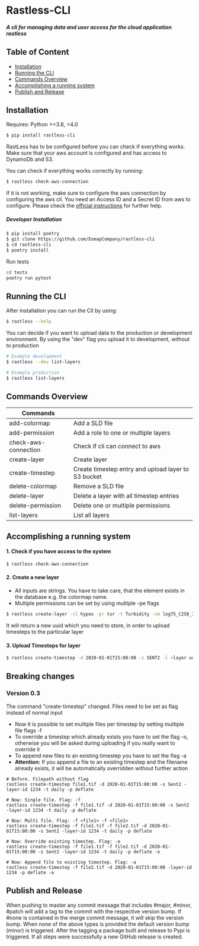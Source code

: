 Rastless-CLI
=================

##### A cli for managing data and user access for the cloud application rastless

## Table of Content

- [Installation](#installation)
- [Running the CLI](#running-the-cli)
- [Commands Overview](#commands-overview)
- [Accomplishing a running system](#accomplishing-a-running-system)
- [Publish and Release](#publish-and-release)

## Installation

Requires: Python >=3.8, <4.0

```bash
$ pip install rastless-cli
```

RastLess has to be configured before you can check if everything works. Make sure that your aws account is configured
and has access to DynamoDb and S3.

You can check if everything works correctly by running:

```bash
$ rastless check-aws-connection
```

If it is not working, make sure to configure the aws connection by configuring the aws cli. You need an Access ID and a
Secret ID from aws to configure. Please check
the [official instructions](https://docs.aws.amazon.com/cli/latest/userguide/cli-configure-quickstart.html) for further
help.

##### Developer Installation

```bash
$ pip install poetry
$ git clone https://github.com/EomapCompany/rastless-cli
$ cd rastless-cli
$ poetry install
```

Run tests

```bash
cd tests
poetry run pytest
```

## Running the CLI

After installation you can run the ClI by using:

```bash
$ rastless --help
```

You can decide if you want to upload data to the production or development environment.
By using the "dev" flag you upload it to development, without to production

```bash
# Example development
$ rastless --dev list-layers

# Example production
$ rastless list-layers
```

## Commands Overview

| Commands             |                                                     |
|----------------------|-----------------------------------------------------|
| add-colormap         | Add a SLD file                                      |
| add-permission       | Add a role to one or multiple layers                |
| check-aws-connection | Check if cli can connect to aws                     |
| create-layer         | Create layer                                        |
| create-timestep      | Create timestep entry and upload layer to S3 bucket |
| delete-colormap      | Remove a SLD file                                   |
| delete-layer         | Delete a layer with all timestep entries            |
| delete-permission    | Delete one or multiple permissions                  |
| list-layers          | List all layers                                     |

## Accomplishing a running system

#### 1. Check if you have access to the system

```bash
$ rastless check-aws-connection
```

#### 2. Create a new layer

- All inputs are strings. You have to take care, that the element exists in the database e.g. the colormap name.
- Multiple permissions can be set by using multiple -pe flags

```bash
$ rastless create-layer -cl hypos -pr tur -t Turbidity -cm log75_C2S8_32bit -u FTU -b <rgb uuid> -d "Some description" -r 1 -pe user#marcel -pe role#hypos:full-access
```

It will return a new uuid which you need to store, in order to upload timesteps to the particular layer

#### 3. Upload Timesteps for layer

```bash
$ rastless create-timestep -d 2020-01-01T15:00:00 -s SENT2 -l <layer uuid> -t daily -p deflate
```

## Breaking changes

### Version 0.3

The command "create-timestep" changed. Files need to be set as flag instead of normal input

- Now it is possible to set multiple files per timestep by setting multiple file flags -f
- To override a timestep which already exists you have to set the flag -o, otherwise you will be asked during uploading
  if you really want to override it
- To append new files to an existing timestep you have to set the flag -a
- **Attention:** If you append a file to an existing timestep and the filename already exists, it will be automatically
  overridden
  without further action

```shell
# Before. Filepath without flag
rastless create-timestep file1.tif -d 2020-01-01T15:00:00 -s Sent2 -layer-id 1234 -t daily -p deflate

# Now: Single file. Flag: -f
rastless create-timestep -f file1.tif -d 2020-01-01T15:00:00 -s Sent2 -layer-id 1234 -t daily -p deflate

# Now: Multi file. Flag: -f <file1> -f <file1>
rastless create-timestep -f file1.tif -f file2.tif -d 2020-01-01T15:00:00 -s Sent2 -layer-id 1234 -t daily -p deflate

# Now: Override existing timestep. Flag: -o
rastless create-timestep -f file1.tif -f file2.tif -d 2020-01-01T15:00:00 -s Sent2 -layer-id 1234 -t daily -p deflate -o

# Now: Append file to existing timestep. Flag: -a
rastless create-timestep -f file2.tif -d 2020-01-01T15:00:00 -layer-id 1234 -p deflate -a
```

## Publish and Release

When pushing to master any commit message that includes #major, #minor, #patch will add a tag to the commit
with the respective version bump. If #none is contained in the merge commit message, it will skip the version bump.
When none of the above types is provided the default version bump (minor) is triggered. After the tagging a package
built and release to Pypi is triggered. If all steps were successfully a new GitHub release is created.
